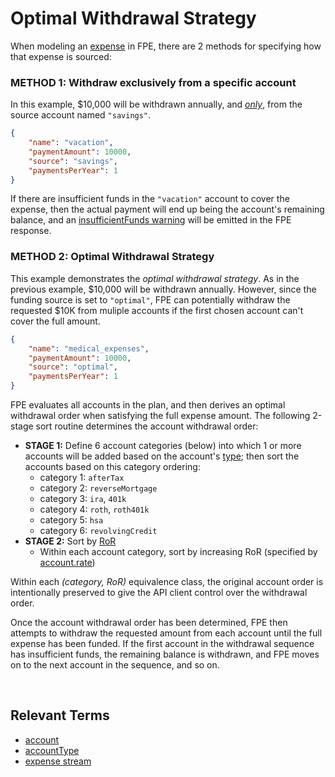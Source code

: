 # Optimal Withdrawal Strategy

When modeling an [expense](terms.md#expense-stream) in FPE, there are 2 methods for specifying how that expense is sourced:


### METHOD 1: Withdraw exclusively from a specific account

In this example, $10,000 will be withdrawn annually, and <u>_only_</u>, from the source account named `"savings"`.

```json
{
    "name": "vacation",
    "paymentAmount": 10000,
    "source": "savings",
    "paymentsPerYear": 1
}
```

If there are insufficient funds in the `"vacation"` account to cover the expense, then the actual payment will end up being the account's remaining balance, and an [insufficientFunds warning](README.md#what-is-a-warning) will be emitted in the FPE response.

### METHOD 2: Optimal Withdrawal Strategy

This example demonstrates the _optimal withdrawal strategy_. As in the previous example, $10,000 will be withdrawn annually.  However, since the funding source is set to `"optimal"`, FPE can potentially withdraw the requested $10K from muliple accounts if the first chosen account can't cover the full amount.

```json
{
    "name": "medical_expenses",
    "paymentAmount": 10000,
    "source": "optimal",
    "paymentsPerYear": 1
}
```

FPE evaluates all accounts in the plan, and then derives an optimal withdrawal order when satisfying the full expense amount.  The following 2-stage sort routine determines the account withdrawal order:

- **STAGE 1:** Define 6 account categories (below) into which 1 or more accounts will be added based on the account's [type](datatypes.md#accounttype); then sort the accounts based on this category ordering:
    - category 1: `afterTax`
    - category 2: `reverseMortgage`
    - category 3: `ira`, `401k`
    - category 4: `roth`, `roth401k`
    - category 5: `hsa`
    - category 6: `revolvingCredit`
- **STAGE 2:** Sort by [RoR](https://www.investopedia.com/terms/r/rateofreturn.asp)
    - Within each account category, sort by increasing RoR (specified by [account.rate](datatypes.md#account))

Within each _(category, RoR)_ equivalence class, the original account order is intentionally preserved to give the API client control over the withdrawal order.

Once the account withdrawal order has been determined, FPE then attempts to withdraw the requested amount from each account until the full expense has been funded.  If the first account in the withdrawal sequence has insufficient funds, the remaining balance is withdrawn, and FPE moves on to the next account in the sequence, and so on.

<br/>

## Relevant Terms

- [account](datatypes.md#account)
- [accountType](datatypes.md#accounttype)
- [expense stream](terms.md#expense-stream)
